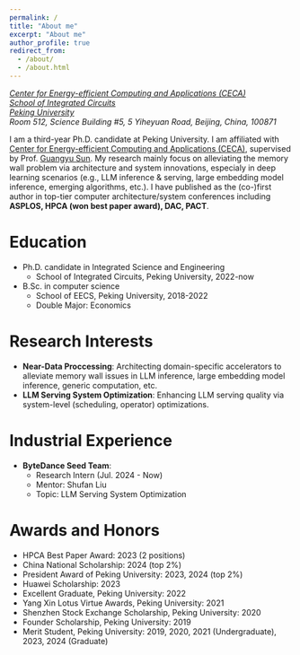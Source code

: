 ```yaml
---
permalink: /
title: "About me"
excerpt: "About me"
author_profile: true
redirect_from: 
  - /about/
  - /about.html
---
```


[*Center for Energy-efficient Computing and Applications (CECA)*](https://ceca.pku.edu.cn/en/home/index.htm)  
[*School of Integrated Circuits*](https://ic.pku.edu.cn/)  
[*Peking University*](https://english.pku.edu.cn/)  
*Room 512, Science Building #5, 5 Yiheyuan Road, Beijing, China, 100871*  

I am a third-year Ph.D. candidate at Peking University. I am affiliated with [Center for Energy-efficient Computing and Applications (CECA)](https://ceca.pku.edu.cn/en/home/index.htm), supervised by Prof. [Guangyu Sun](http://ceca.pku.edu.cn/en/people_/faculty_/guangyu_sun/).
My research mainly focus on alleviating the memory wall problem via architecture and system innovations, especialy in deep learning scenarios (e.g., LLM inference & serving, large embedding model inference, emerging algorithms, etc.). I have published as the (co-)first author in top-tier computer architecture/system conferences including **ASPLOS, HPCA (won best paper award), DAC, PACT**.

Education
======
+ Ph.D. candidate in Integrated Science and Engineering
  + School of Integrated Circuits, Peking University, 2022-now
+ B.Sc. in computer science
  + School of EECS, Peking University, 2018-2022 
  + Double Major: Economics

Research Interests
=====
+ **Near-Data Proccessing**: Architecting domain-specific accelerators to alleviate memory wall issues in LLM inference, large embedding model inference, generic computation, etc.
+ **LLM Serving System Optimization**: Enhancing LLM serving quality via system-level (scheduling, operator) optimizations.

Industrial Experience
=====
+ **ByteDance Seed Team**:
  + Research Intern (Jul. 2024 - Now)
  + Mentor: Shufan Liu
  + Topic: LLM Serving System Optimization
  

Awards and Honors
======
+ HPCA Best Paper Award: 2023 (2 positions)
+ China National Scholarship: 2024 (top 2%)
+ President Award of Peking University: 2023, 2024 (top 2%)
+ Huawei Scholarship: 2023 
+ Excellent Graduate, Peking University: 2022
+ Yang Xin Lotus Virtue Awards, Peking University: 2021
+ Shenzhen Stock Exchange Scholarship, Peking University: 2020
+ Founder Scholarship, Peking University: 2019
+ Merit Student, Peking University: 2019, 2020, 2021 (Undergraduate), 2023, 2024 (Graduate)


